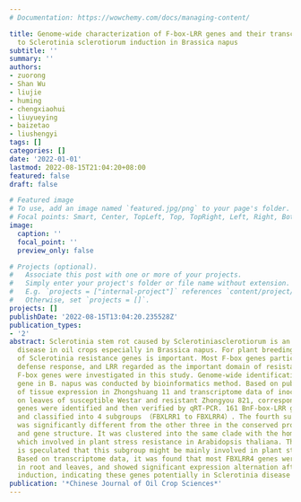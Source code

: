 ```yaml
---
# Documentation: https://wowchemy.com/docs/managing-content/

title: Genome-wide characterization of F-box-LRR genes and their transcript response
  to Sclerotinia sclerotiorum induction in Brassica napus
subtitle: ''
summary: ''
authors:
- zuorong
- Shan Wu
- liujie
- huming
- chengxiaohui
- liuyueying
- baizetao
- liushengyi
tags: []
categories: []
date: '2022-01-01'
lastmod: 2022-08-15T21:04:20+08:00
featured: false
draft: false

# Featured image
# To use, add an image named `featured.jpg/png` to your page's folder.
# Focal points: Smart, Center, TopLeft, Top, TopRight, Left, Right, BottomLeft, Bottom, BottomRight.
image:
  caption: ''
  focal_point: ''
  preview_only: false

# Projects (optional).
#   Associate this post with one or more of your projects.
#   Simply enter your project's folder or file name without extension.
#   E.g. `projects = ["internal-project"]` references `content/project/deep-learning/index.md`.
#   Otherwise, set `projects = []`.
projects: []
publishDate: '2022-08-15T13:04:20.235528Z'
publication_types:
- '2'
abstract: Sclerotinia stem rot caused by Sclerotiniasclerotiorum is an important fungi
  disease in oil crops especially in Brassica napus. For plant breeding, screening
  of Sclerotinia resistance genes is important. Most F-box genes participated in plant
  defense response, and LRR regarded as the important domain of resistant genes. Thereby,
  F-box genes were investigated in this study. Genome-wide identification of F-box-LRR
  gene in B. napus was conducted by bioinformatics method. Based on published data
  of tissue expression in Zhongshuang 11 and transcriptome data of inoculation fungi
  on leaves of susceptible Westar and resistant Zhongyou 821, corresponding Bn-F-box-LRR
  genes were identified and then verified by qRT-PCR. 161 BnF-box-LRR genes were found
  and classified into 4 subgroups （FBXLRR1 to FBXLRR4）. The fourth subgroup, FBXLRR4,
  was significantly different from the other three in the conserved protein distribution
  and gene structure. It was clustered into the same clade with the homologous genes
  which involved in plant stress resistance in Arabidopsis thaliana. Therefore, it
  is speculated that this subgroup might be mainly involved in plant stress response.
  Based on transcriptome data, it was found that most FBXLRR4 genes were highly expressed
  in root and leaves, and showed significant expression alternation after S.sclerotiorum
  induction, indicating these genes potentially in Sclerotinia disease resistant.
publication: '*Chinese Journal of Oil Crop Sciences*'
---
```

